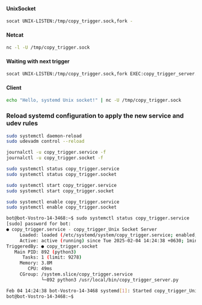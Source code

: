 #### UnixSocket

```bash
socat UNIX-LISTEN:/tmp/copy_trigger.sock,fork -
```

#### Netcat
```bash
nc -l -U /tmp/copy_trigger.sock
```
#### Waiting with next trigger
```bash
socat UNIX-LISTEN:/tmp/copy_trigger.sock,fork EXEC:copy_trigger_server.sh
```

#### Client
```bash
echo "Hello, systemd Unix socket!" | nc -U /tmp/copy_trigger.sock
```

### Reload systemd configuration to apply the new service and udev rules
```bash
sudo systemctl daemon-reload
sudo udevadm control --reload
```

```bash
journalctl -u copy_trigger.service -f
journalctl -u copy_trigger.socket -f

sudo systemctl status copy_trigger.service
sudo systemctl status copy_trigger.socket

sudo systemctl start copy_trigger.service
sudo systemctl start copy_trigger.socket

sudo systemctl enable copy_trigger.service
sudo systemctl enable copy_trigger.socket
```
```bash
bot@bot-Vostro-14-3468:~$ sudo systemctl status copy_trigger.service 
[sudo] password for bot: 
● copy_trigger.service - copy_trigger_Unix Socket Server
     Loaded: loaded (/etc/systemd/system/copy_trigger.service; enabled; vendor preset: enabled)
     Active: active (running) since Tue 2025-02-04 14:24:38 +0630; 1min 31s ago
TriggeredBy: ● copy_trigger.socket
   Main PID: 892 (python3)
      Tasks: 1 (limit: 9278)
     Memory: 3.8M
        CPU: 49ms
     CGroup: /system.slice/copy_trigger.service
             └─892 python3 /usr/local/bin/copy_trigger_server.py

Feb 04 14:24:38 bot-Vostro-14-3468 systemd[1]: Started copy_trigger_Unix Socket Server.
bot@bot-Vostro-14-3468:~$ 
```
